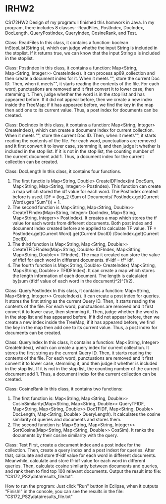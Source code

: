 # IRHW2
CS172HW2
Design of my program:
I finished this homwork in Java. In my program, there includes 8 classes--ReadFiles, PostIndex, DocIndex, DocLength,  QueryPostIndex, QueryIndex, CosineRank, and Test.

Class: ReadFiles
In this class, it contains a function: boolean inStopList(String s), which can judge whethe the input String is included in the stoplist. If it returns true, we can know that the input String s is included in the stoplist.

Class: PostIndex
In this class, it contains a function: Map<String, Map<String, Integer>> CreateIndex(). It can process ap89_collection and then create a document index for it. When it meets "<DOCNO>", store the current Doc ID. Then, when it meets"<TEXT>", it starts reading the contents of the file. For each word, punctuations are removed and it first convert it to lower case, then stemming it. Then, judge whether the word is in the stop list and has appeared before. If it did not appear before, then we create a new index inside the TreeMap; if it has appeared before, we find the key in the map then add one to its current value. Thus, a post index for documents can be created.

Class: DocIndex
In this class, it contains a function: Map<String, Integer> CreateIndex(), which can create a document index for current collection. When it meets "<DOCNO>", store the current Doc ID. Then, when it meets"<TEXT>", it starts reading the contents of the file. For each word,  punctuations are removed and it first convert it to lower case, stemming it, and then judge it whether is included in the stop list. If it is not in the stop list, the counting number of the current document add 1. Thus, a document index for the current collection can be created.

Class: DocLength
In this class, it contains four functions.
1. The first functio is Map<String, Double> CreateIDFIndex(int DocSum, Map<String, Map<String, Integer>> PostIndex). This function can create a map which stored the idf value for each word. The PostIndex created before is used. IDF = (log_2 (Sum of Documents/ PostIndex.get(Current Word).get("Sum"))) + 1.
2. The second function is Map<String, Map<String, Double>> CreateTFIndex(Map<String, Integer> DocIndex, Map<String, Map<String, Integer>> PostIndex). It creates a map which stores the tf value for each words from different documents. Both post index and document index created before are applied to calculate TF value. TF = PostIndex.get(Current Word).get(Current DocID) /DocIndex.get(Current DocID). 
3. The third function is Map<String, Map<String, Double>> CreateTFIDFIndex(Map<String, Double> IDFIndex, Map<String, Map<String, Double>> TFIndex). The map it created can store the value of tfidf for each word in different documents. tf-idf = tf* idf.
4. The fourth function is Map<String, Double> CreateIndex( Map<String, Map<String, Double>> TFIDFIndex). It can create a map which stores the length information of each document. The length is calculated by(sum (tfidf value of each word in the document)^2)^(1/2).

Class: QueryPostIndex
In this class, it contains a function: Map<String, Map<String, Integer>> CreateIndex(). It can create a post index for queries. It stores the first string as the current Query ID. Then, it starts reading the contents of the file. For each word,  punctuations are removed and it first convert it to lower case, then stemming it. Then, judge whether the word is in the stop list and has appeared before. If it did not appear before, then we create a new index inside the TreeMap; if it has appeared before, we find the key in the map then add one to its current value. Thus, a post index for documents can be created.

Class: QueryIndex
In this class, it contains a function: Map<String, Integer> CreateIndex(), which can create a query index for current collection. It stores the first string as the current Query ID. Then, it starts reading the contents of the file. For each word,  punctuations are removed and it first convert it to lower case, stemming it, and then judge it whether is included in the stop list. If it is not in the stop list, the counting number of the current document add 1. Thus, a document index for the current collection can be created.

Class: CosineRank
In this class, it contains two functions:
1. The first function is: Map<String, Map<String, Double>> CosinSimilarity(Map<String, Map<String, Double>> QueryTFIDF, Map<String, Map<String, Double>> DocTFIDF, Map<String, Double> DocLength, Map<String, Double> QueryLength). It calculates the cosine similarity of queries and documents and stores them.
2. The second function is: Map<String, Map<String, Integer>> SortCosine(Map<String, Map<String, Double>> CosSim). It ranks the documents by their cosine similarity with the query.

Class: Test
First, create a document index and a post index for the collection. Then, create a query index and a post indext for queries. After that, calculate and store tf-idf value for each word in different documents. Meanwhile, calculate and store tf-idf value for each word in different queries. Then, calculate cosine similarity between documents and queries, and rank them to find top 100 relavant documents. Output the result into file: "CS172_PS2\\data\\results_file.txt".

How to run the program:
Just click "Run" button in Eclipse, when it outputs "Finish!" in the console, you can see the results in the file: "CS172_PS2\\data\\results_file.txt"

















